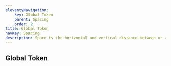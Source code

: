 ```yaml
---
eleventyNavigation:
    key: Global Token
    parent: Spacing
    order: 2
title: Global Token
navKey: Spacing
description: Space is the horizontal and vertical distance between or around different design elements.
---
```

## Global Token

